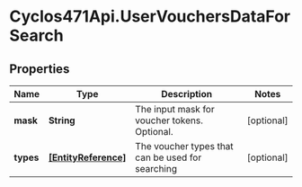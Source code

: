 # Cyclos471Api.UserVouchersDataForSearch

## Properties
Name | Type | Description | Notes
------------ | ------------- | ------------- | -------------
**mask** | **String** | The input mask for voucher tokens. Optional. | [optional] 
**types** | [**[EntityReference]**](EntityReference.md) | The voucher types that can be used for searching | [optional] 


